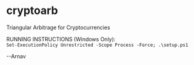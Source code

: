 # cryptoarb
Triangular Arbitrage for Cryptocurrencies  
  

RUNNING INSTRUCTIONS (Windows Only):  
`Set-ExecutionPolicy Unrestricted -Scope Process -Force; .\setup.ps1`

--Arnav